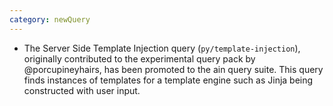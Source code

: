 ```yaml
---
category: newQuery
---
```

* The Server Side Template Injection query (`py/template-injection`), originally contributed to the experimental query pack by @porcupineyhairs, has been promoted to the ain query suite. This query finds instances of templates for a template engine such as Jinja being constructed with user input.
